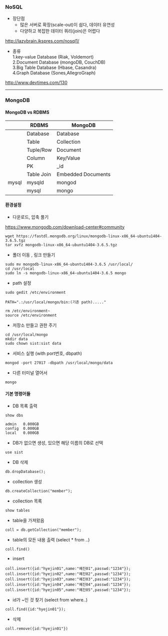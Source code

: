 ### NoSQL  
- 장단점
  - 많은 서버로 확장(scale-out)이 쉽다, 데이터 유연성  
  - 다양하고 복잡한 데이터 쿼리(join)은 어렵다  

http://lazybrain.ikspres.com/nosql1/

- 종류  
  1.key-value Database (Riak, Voldemort)  
  2.Document Database (mongoDB, CouchDB)  
  3.Big Table Database (Hbase, Casandra)  
  4.Graph Database (Sones,AllegroGraph)  

http://www.devtimes.com/130  

---

### MongoDB  

#### MongoDB vs RDBMS  
|       | RDBMS      | MongoDB            |
|-------|------------|--------------------|
|       | Database   | Database           |
|       | Table      | Collection         |
|       | Tuple/Row  | Document           |
|       | Column     | Key/Value          |
|       | PK         | _id                |
|       | Table Join | Embedded Documents |
| mysql | mysqld     | mongod             |
|       | mysql      | mongo              |

#### 환경설정  
- 다운로드, 압축 풀기  

https://www.mongodb.com/download-center#community  
```
wget https://fastdl.mongodb.org/linux/mongodb-linux-x86_64-ubuntu1404-3.6.5.tgz  
tar xvfz mongodb-linux-x86_64-ubuntu1404-3.6.5.tgz
```

- 폴더 이동 , 링크 만들기  
```
sudo mv mongodb-linux-x86_64-ubuntu1404-3.6.5 /usr/local/
cd /usr/local
sudo ln -s mongodb-linux-x86_64-ubuntu1404-3.6.5 mongo
```

- path 설정  
```
sudo gedit /etc/environment

PATH=".:/usr/local/mongo/bin:(기존 path)....."

rm /etc/environment~
source /etc/environment
```

- 저장소 만들고 권한 주기  
```
cd /usr/local/mongo
mkdir data
sudo chown sist:sist data
```

- 서비스 실행 (with port번호, dbpath)  
```
mongod -port 27017 -dbpath /usr/local/mongo/data
```
- 다른 터미널 열어서
```
mongo
```

#### 기본 명령어들  

- DB 목록 출력  
```
show dbs
```

```
admin   0.000GB
config  0.000GB
local   0.000GB
```

- DB가 없으면 생성, 있으면 해당 이름의 DB로 선택  
```
use sist
```

- DB 삭제  
```
db.dropDatabase();
```

- collection 생성  
```
db.createCollection("member");
```

- collection 목록
```
show tables
```

- table을 가져왔음  
```
coll = db.getCollection("member");
```

- table의 모든 내용 출력 (select * from ..)
```
coll.find()
```

- insert
```
coll.insert({id:"hyejin01",name:"혜진01",passwd:"1234"});
coll.insert({id:"hyejin02",name:"혜진02",passwd:"1234"});
coll.insert({id:"hyejin03",name:"혜진03",passwd:"1234"});
coll.insert({id:"hyejin04",name:"혜진04",passwd:"1234"});
coll.insert({id:"hyejin05",name:"혜진05",passwd:"1234"});
```

- id가 ~인 것 찾기 (select from where..) 
```
coll.find({id:"hyejin01"});
```

- 삭제  
```
coll.remove({id:"hyejin01"})
```
